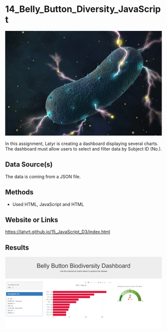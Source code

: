 # 14_Belly_Button_Diversity_JavaScript 

<p align="center">
  <img src="bacteria.jpg">
</p>

In this assignment, Latyr is creating a dashboard displaying several charts. The dashboard must allow users to select and filter data by Subject ID (No.).

## Data Source(s)
The data is coming from a JSON file.
## Methods
* Used HTML, JavaScript and HTML

## Website or Links
https://latyrt.github.io/15_JavaScript_D3/index.html

## Results
![GitHub Logo](Charts.png)
